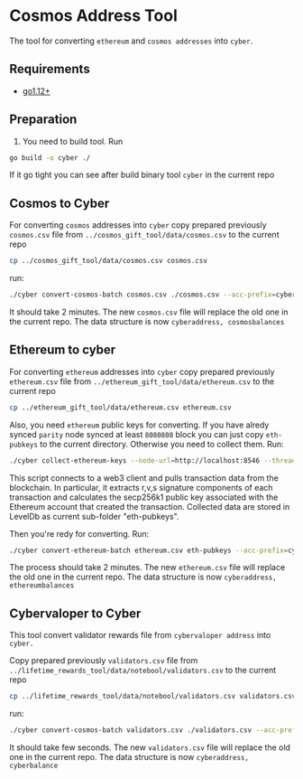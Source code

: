 # Cosmos Address Tool
The tool for converting `ethereum` and `cosmos addresses` into `cyber`.

## Requirements

- [go1.12+](https://golang.org/doc/install)

## Preparation

1. You need to build tool. Run

```bash
go build -o cyber ./
```
If it go tight you can see after build binary tool `cyber` in the current repo

## Cosmos to Cyber

For converting `cosmos` addresses into `cyber` copy prepared previously `cosmos.csv` file from `../cosmos_gift_tool/data/cosmos.csv` to the current repo

```bash
cp ../cosmos_gift_tool/data/cosmos.csv cosmos.csv
```

run:

```bash
./cyber convert-cosmos-batch cosmos.csv ./cosmos.csv --acc-prefix=cyber
```
It should take 2 minutes. The new `cosmos.csv` file will replace the old one in the current repo. The data structure is now `cyberaddress, cosmosbalances`

## Ethereum to cyber

For converting `ethereum` addresses into `cyber` copy prepared previously `ethereum.csv` file from `../ethereum_gift_tool/data/ethereum.csv` to the current repo

```bash
cp ../ethereum_gift_tool/data/ethereum.csv ethereum.csv
```

Also, you need `ethereum` public keys for converting. If you have alredy synced `parity` node synced at least `8080808` block you can just copy `eth-pubkeys` to the current directory. Otherwise you need to collect them. Run:

```bash
./cyber collect-ethereum-keys --node-url=http://localhost:8546 --threads=10
```
This script connects to a web3 client and pulls transaction data from the blockchain. In particular, it extracts r,v,s signature components of each transaction and calculates the secp256k1 public key associated with the Ethereum account that created the transaction. Collected data are stored in LevelDb as current sub-folder "eth-pubkeys".

Then you're redy for converting. Run:

```bash
./cyber convert-ethereum-batch ethereum.csv eth-pubkeys --acc-prefix=cyber
```

The process should take 2 minutes. The new `ethereum.csv` file will replace the old one in the current repo. The data structure is now `cyberaddress, ethereumbalances`

## Cybervaloper to Cyber

This tool convert validator rewards file from `cybervaloper address` into `cyber.`

Copy prepared previously `validators.csv` file from `../lifetime_rewards_tool/data/notebool/validators.csv` to the current repo

```bash
cp ../lifetime_rewards_tool/data/notebool/validators.csv validators.csv
```

run:

```bash
./cyber convert-cosmos-batch validators.csv ./validators.csv --acc-prefix=cyber
```
It should take few seconds. The new `validators.csv` file will replace the old one in the current repo. The data structure is now `cyberaddress, cyberbalance`
